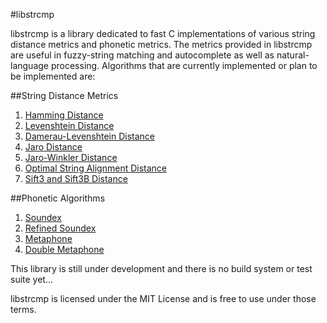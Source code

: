 #libstrcmp

libstrcmp is a library dedicated to fast C implementations of various string
distance metrics and phonetic metrics. The metrics provided in libstrcmp are
useful in fuzzy-string matching and autocomplete as well as natural-language
processing. Algorithms that are currently implemented or plan to be
implemented are:

##String Distance Metrics
1. [Hamming Distance](https://en.wikipedia.org/wiki/Hamming_distance)
2. [Levenshtein Distance](https://en.wikipedia.org/wiki/Levenshtein_distance)
3. [Damerau-Levenshtein Distance](https://en.wikipedia.org/wiki/Damerau-Levenshtein_distance)
4. [Jaro Distance](https://en.wikipedia.org/wiki/Jaro-Winkler_distance)
5. [Jaro-Winkler Distance](https://en.wikipedia.org/wiki/Jaro-Winkler_distance)
6. [Optimal String Alignment Distance](https://en.wikipedia.org/wiki/Damerau-Levenshtein_distance)
7. [Sift3 and Sift3B Distance](http://siderite.blogspot.com/2007/04/super-fast-and-accurate-string-distance.html)

##Phonetic Algorithms
1. [Soundex](https://en.wikipedia.org/wiki/Soundex)
2. [Refined Soundex](http://ntz-develop.blogspot.com/2011/03/phonetic-algorithms.html)
3. [Metaphone](https://en.wikipedia.org/wiki/Metaphone)
4. [Double Metaphone](https://en.wikipedia.org/wiki/Metaphone#Double_Metaphone)

This library is still under development and there is no build system or test
suite yet...

libstrcmp is licensed under the MIT License and is free to use under those
terms.
